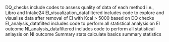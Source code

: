 DQ_checks include codes to assess quality of data of each method i.e., Libro and Intake24
EI_visualization_datafiltered includes code to explore and visualise data after removal of EI with Kcal > 5000 based on DQ checks 
EI_analysis_datafilted includes code to perform all statistical analysis on EI outcome
NI_analysis_datafiltered includes code to perform all statistical anlaysis on NI outcome
Summary stats calculate basics summary statistics 
